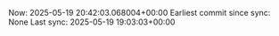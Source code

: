 Now: 2025-05-19 20:42:03.068004+00:00 Earliest commit since sync: None Last sync: 2025-05-19 19:03:03+00:00
